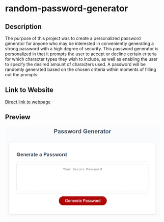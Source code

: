 # random-password-generator

## Description

The purpose of this project was to create a personalized password generator for anyone who may be interested in conveniently generating a strong password with a high degree of security. This password generator is personalized in that it prompts the user to accept or decline certain criteria for which character types they wish to include, as well as enabling the user to specify the desired amount of characters used. A password will be randomly generated based on the chosen criteria within moments of filling out the prompts.

## Link to Website

[Direct link to webpage](https://ottobisno.github.io/random-password-generator/)

## Preview

![A preview of the password generator user interface](https://github.com/ottobisno/random-password-generator/blob/main/assets/user-interface.png)